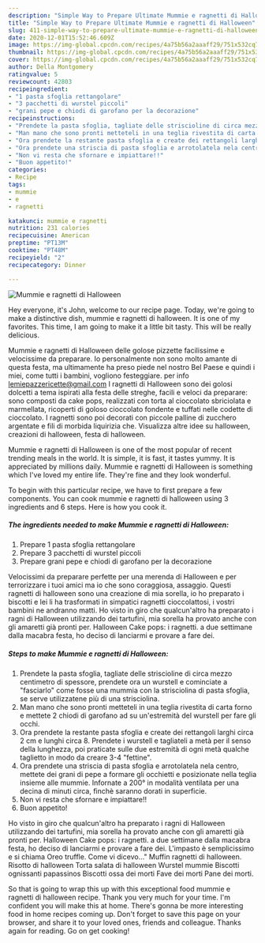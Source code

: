 ```yaml
---
description: "Simple Way to Prepare Ultimate Mummie e ragnetti di Halloween"
title: "Simple Way to Prepare Ultimate Mummie e ragnetti di Halloween"
slug: 411-simple-way-to-prepare-ultimate-mummie-e-ragnetti-di-halloween
date: 2020-12-01T15:52:46.609Z
image: https://img-global.cpcdn.com/recipes/4a75b56a2aaaff29/751x532cq70/mummie-e-ragnetti-di-halloween-recipe-main-photo.jpg
thumbnail: https://img-global.cpcdn.com/recipes/4a75b56a2aaaff29/751x532cq70/mummie-e-ragnetti-di-halloween-recipe-main-photo.jpg
cover: https://img-global.cpcdn.com/recipes/4a75b56a2aaaff29/751x532cq70/mummie-e-ragnetti-di-halloween-recipe-main-photo.jpg
author: Della Montgomery
ratingvalue: 5
reviewcount: 42803
recipeingredient:
- "1 pasta sfoglia rettangolare"
- "3 pacchetti di wurstel piccoli"
- "grani pepe e chiodi di garofano per la decorazione"
recipeinstructions:
- "Prendete la pasta sfoglia, tagliate delle striscioline di circa mezzo centimetro di spessore, prendete ora un wurstell e cominciate a &#34;fasciarlo&#34; come fosse una mummia con la strisciolina di pasta sfoglia, se serve utilizzatene più di una strisciolina."
- "Man mano che sono pronti metteteli in una teglia rivestita di carta forno e mettete 2 chiodi di garofano ad su un&#39;estremità del wurstell per fare gli occhi."
- "Ora prendete la restante pasta sfoglia e create dei rettangoli larghi circa 2 cm e lunghi circa 8. Prendete i wurstell e tagliateli a metà per il senso della lunghezza, poi praticate sulle due estremità di ogni metà qualche taglietto in modo da creare 3-4 &#34;fettine&#34;."
- "Ora prendete una striscia di pasta sfoglia e arrotolatela nela centro, mettete dei grani di pepe a formare gli occhietti e posizionate nella teglia insieme alle mummie. Infornate a 200° in modalità ventilata per una decina di minuti circa, finchè saranno dorati in superficie."
- "Non vi resta che sfornare e impiattare!!"
- "Buon appetito!"
categories:
- Recipe
tags:
- mummie
- e
- ragnetti

katakunci: mummie e ragnetti 
nutrition: 231 calories
recipecuisine: American
preptime: "PT13M"
cooktime: "PT48M"
recipeyield: "2"
recipecategory: Dinner

---
```



![Mummie e ragnetti di Halloween](https://img-global.cpcdn.com/recipes/4a75b56a2aaaff29/751x532cq70/mummie-e-ragnetti-di-halloween-recipe-main-photo.jpg)

Hey everyone, it's John, welcome to our recipe page. Today, we're going to make a distinctive dish, mummie e ragnetti di halloween. It is one of my favorites. This time, I am going to make it a little bit tasty. This will be really delicious.

Mummie e ragnetti di Halloween delle golose pizzette facilissime e velocissime da preparare. Io personalmente non sono molto amante di questa festa, ma ultimamente ha preso piede nel nostro Bel Paese e quindi i miei, come tutti i bambini, vogliono festeggiare. per info lemiepazzericette@gmail.com I ragnetti di Halloween sono dei golosi dolcetti a tema ispirati alla festa delle streghe, facili e veloci da preparare: sono composti da cake pops, realizzati con torta al cioccolato sbriciolata e marmellata, ricoperti di goloso cioccolato fondente e tuffati nelle codette di cioccolato. I ragnetti sono poi decorati con piccole palline di zucchero argentate e fili di morbida liquirizia che. Visualizza altre idee su halloween, creazioni di halloween, festa di halloween.

Mummie e ragnetti di Halloween is one of the most popular of recent trending meals in the world. It is simple, it is fast, it tastes yummy. It is appreciated by millions daily. Mummie e ragnetti di Halloween is something which I've loved my entire life. They're fine and they look wonderful.


To begin with this particular recipe, we have to first prepare a few components. You can cook mummie e ragnetti di halloween using 3 ingredients and 6 steps. Here is how you cook it.

<!--inarticleads1-->

##### The ingredients needed to make Mummie e ragnetti di Halloween:

1. Prepare 1 pasta sfoglia rettangolare
1. Prepare 3 pacchetti di wurstel piccoli
1. Prepare grani pepe e chiodi di garofano per la decorazione


Velocissimi da preparare perfette per una merenda di Halloween e per terrorizzare i tuoi amici ma io che sono coraggiosa, assaggio. Questi ragnetti di halloween sono una creazione di mia sorella, io ho preparato i biscotti e lei li ha trasformati in simpatici ragnetti cioccolattosi, i vostri bambini ne andranno matti. Ho visto in giro che qualcun&#39;altro ha preparato i ragni di Halloween utilizzando dei tartufini, mia sorella ha provato anche con gli amaretti già pronti per. Halloween Cake pops: i ragnetti. a due settimane dalla macabra festa, ho deciso di lanciarmi e provare a fare dei. 

<!--inarticleads2-->

##### Steps to make Mummie e ragnetti di Halloween:

1. Prendete la pasta sfoglia, tagliate delle striscioline di circa mezzo centimetro di spessore, prendete ora un wurstell e cominciate a &#34;fasciarlo&#34; come fosse una mummia con la strisciolina di pasta sfoglia, se serve utilizzatene più di una strisciolina.
1. Man mano che sono pronti metteteli in una teglia rivestita di carta forno e mettete 2 chiodi di garofano ad su un&#39;estremità del wurstell per fare gli occhi.
1. Ora prendete la restante pasta sfoglia e create dei rettangoli larghi circa 2 cm e lunghi circa 8. Prendete i wurstell e tagliateli a metà per il senso della lunghezza, poi praticate sulle due estremità di ogni metà qualche taglietto in modo da creare 3-4 &#34;fettine&#34;.
1. Ora prendete una striscia di pasta sfoglia e arrotolatela nela centro, mettete dei grani di pepe a formare gli occhietti e posizionate nella teglia insieme alle mummie. Infornate a 200° in modalità ventilata per una decina di minuti circa, finchè saranno dorati in superficie.
1. Non vi resta che sfornare e impiattare!!
1. Buon appetito!


Ho visto in giro che qualcun&#39;altro ha preparato i ragni di Halloween utilizzando dei tartufini, mia sorella ha provato anche con gli amaretti già pronti per. Halloween Cake pops: i ragnetti. a due settimane dalla macabra festa, ho deciso di lanciarmi e provare a fare dei. L&#39;impasto è semplicissimo e si chiama Oreo truffle. Come vi dicevo…&#34; Muffin ragnetti di halloween. Risotto di halloween Torta salata di halloween Wurstel mummie Biscotti ognissanti papassinos Biscotti ossa dei morti Fave dei morti Pane dei morti. 

So that is going to wrap this up with this exceptional food mummie e ragnetti di halloween recipe. Thank you very much for your time. I'm confident you will make this at home. There's gonna be more interesting food in home recipes coming up. Don't forget to save this page on your browser, and share it to your loved ones, friends and colleague. Thanks again for reading. Go on get cooking!
